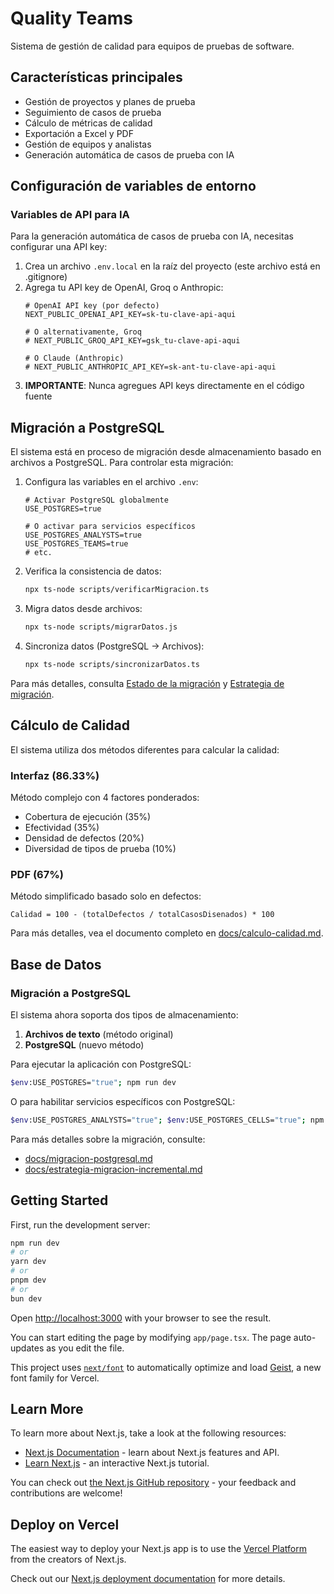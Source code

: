 # Quality Teams

Sistema de gestión de calidad para equipos de pruebas de software.

## Características principales

- Gestión de proyectos y planes de prueba
- Seguimiento de casos de prueba
- Cálculo de métricas de calidad
- Exportación a Excel y PDF
- Gestión de equipos y analistas
- Generación automática de casos de prueba con IA

## Configuración de variables de entorno

### Variables de API para IA

Para la generación automática de casos de prueba con IA, necesitas configurar una API key:

1. Crea un archivo `.env.local` en la raíz del proyecto (este archivo está en .gitignore)
2. Agrega tu API key de OpenAI, Groq o Anthropic:
   ```
   # OpenAI API key (por defecto)
   NEXT_PUBLIC_OPENAI_API_KEY=sk-tu-clave-api-aqui
   
   # O alternativamente, Groq
   # NEXT_PUBLIC_GROQ_API_KEY=gsk_tu-clave-api-aqui
   
   # O Claude (Anthropic)
   # NEXT_PUBLIC_ANTHROPIC_API_KEY=sk-ant-tu-clave-api-aqui
   ```
3. **IMPORTANTE**: Nunca agregues API keys directamente en el código fuente

## Migración a PostgreSQL

El sistema está en proceso de migración desde almacenamiento basado en archivos a PostgreSQL. Para controlar esta migración:

1. Configura las variables en el archivo `.env`:
   ```
   # Activar PostgreSQL globalmente
   USE_POSTGRES=true
   
   # O activar para servicios específicos
   USE_POSTGRES_ANALYSTS=true
   USE_POSTGRES_TEAMS=true
   # etc.
   ```

2. Verifica la consistencia de datos:
   ```bash
   npx ts-node scripts/verificarMigracion.ts
   ```

3. Migra datos desde archivos:
   ```bash
   npx ts-node scripts/migrarDatos.js
   ```

4. Sincroniza datos (PostgreSQL -> Archivos):
   ```bash
   npx ts-node scripts/sincronizarDatos.ts
   ```

Para más detalles, consulta [Estado de la migración](docs/estado-migracion.md) y [Estrategia de migración](docs/estrategia-migracion-incremental.md).

## Cálculo de Calidad

El sistema utiliza dos métodos diferentes para calcular la calidad:

### Interfaz (86.33%)
Método complejo con 4 factores ponderados:
- Cobertura de ejecución (35%)
- Efectividad (35%) 
- Densidad de defectos (20%)
- Diversidad de tipos de prueba (10%)

### PDF (67%)
Método simplificado basado solo en defectos:
```
Calidad = 100 - (totalDefectos / totalCasosDisenados) * 100
```

Para más detalles, vea el documento completo en [docs/calculo-calidad.md](docs/calculo-calidad.md).

## Base de Datos

### Migración a PostgreSQL

El sistema ahora soporta dos tipos de almacenamiento:

1. **Archivos de texto** (método original)
2. **PostgreSQL** (nuevo método)

Para ejecutar la aplicación con PostgreSQL:

```bash
$env:USE_POSTGRES="true"; npm run dev
```

O para habilitar servicios específicos con PostgreSQL:

```bash
$env:USE_POSTGRES_ANALYSTS="true"; $env:USE_POSTGRES_CELLS="true"; npm run dev
```

Para más detalles sobre la migración, consulte:
- [docs/migracion-postgresql.md](docs/migracion-postgresql.md)
- [docs/estrategia-migracion-incremental.md](docs/estrategia-migracion-incremental.md)

## Getting Started

First, run the development server:

```bash
npm run dev
# or
yarn dev
# or
pnpm dev
# or
bun dev
```

Open [http://localhost:3000](http://localhost:3000) with your browser to see the result.

You can start editing the page by modifying `app/page.tsx`. The page auto-updates as you edit the file.

This project uses [`next/font`](https://nextjs.org/docs/app/building-your-application/optimizing/fonts) to automatically optimize and load [Geist](https://vercel.com/font), a new font family for Vercel.

## Learn More

To learn more about Next.js, take a look at the following resources:

- [Next.js Documentation](https://nextjs.org/docs) - learn about Next.js features and API.
- [Learn Next.js](https://nextjs.org/learn) - an interactive Next.js tutorial.

You can check out [the Next.js GitHub repository](https://github.com/vercel/next.js) - your feedback and contributions are welcome!

## Deploy on Vercel

The easiest way to deploy your Next.js app is to use the [Vercel Platform](https://vercel.com/new?utm_medium=default-template&filter=next.js&utm_source=create-next-app&utm_campaign=create-next-app-readme) from the creators of Next.js.

Check out our [Next.js deployment documentation](https://nextjs.org/docs/app/building-your-application/deploying) for more details.
